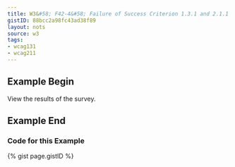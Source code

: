 ```yaml
---
title: W3&#58; F42-4&#58; Failure of Success Criterion 1.3.1 and 2.1.1 due to using scripting events to emulate links in a way that is not programmatically determinable
gistID: 88bcc2a98fc43ad38f89
layout: nots
source: w3
tags:
- wcag131
- wcag211
---
```


<h2 aria-describedby="{{ page.gistID }}">Example Begin</h2>
<div class="rendered-not">
<div id="linklike">
View the results of the survey.
</div>
</div> <!-- rendered-not -->

<h2 aria-describedby="{{ page.gistID }}">Example End</h2>

<h3 aria-describedby="{{ page.gistID }}">Code for this Example</h3>
{% gist page.gistID %}